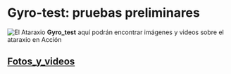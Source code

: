 # Gyro-test: pruebas preliminares

![El Ataraxio](httpso://i.imgur.com/your-image-url.png) **Gyro_test** aquí podrán encontrar imágenes y videos sobre el ataraxio en Acción

[Fotos_y_videos](https://drive.google.com/drive/folders/1dJHE5ajiChAOo9YPEAkyVrg6yDv9SEue?usp=sharing)
---
